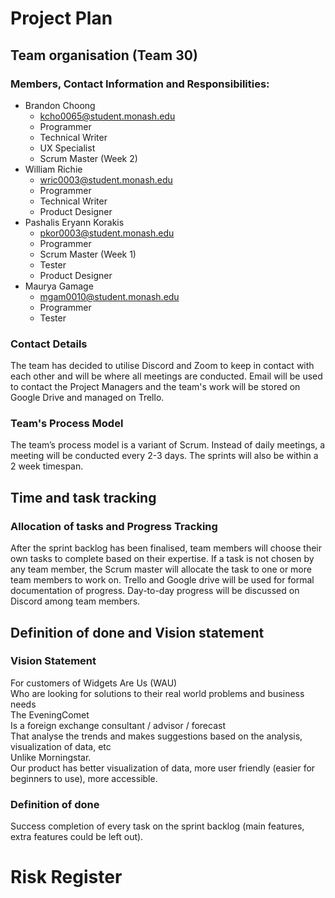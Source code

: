 # Project Plan
## Team organisation (Team 30)
### Members, Contact Information and Responsibilities:
- Brandon Choong
    - kcho0065@student.monash.edu
    - Programmer
    - Technical Writer
    - UX Specialist
    - Scrum Master (Week 2)
- William Richie
    - wric0003@student.monash.edu
    - Programmer
    - Technical Writer
    - Product Designer
- Pashalis Eryann Korakis
    - pkor0003@student.monash.edu
    - Programmer
    - Scrum Master (Week 1)
    - Tester
    - Product Designer
- Maurya Gamage
    - mgam0010@student.monash.edu
    - Programmer
    - Tester

### Contact Details
The team has decided to utilise Discord and Zoom to keep in contact with each other and will be where all meetings are conducted. Email will be used to contact the Project Managers and the team's work will be stored on Google Drive and managed on Trello.

### Team's Process Model
The team’s process model is a variant of Scrum. Instead of daily meetings, a meeting will be conducted every 2-3 days. The sprints will also be within a 2 week timespan. 

## Time and task tracking
### Allocation of tasks and Progress Tracking
After the sprint backlog has been finalised, team members will choose their own tasks to complete based on their expertise. If a task is not chosen by any team member, the Scrum master will allocate the task to one or more team members to work on. Trello and Google drive will be used for formal documentation of progress. Day-to-day progress will be discussed on Discord among team members.

## Definition of done and Vision statement
### Vision Statement
For customers of Widgets Are Us (WAU)  
Who are looking for solutions to their real world problems and business needs  
The EveningComet  
Is a foreign exchange consultant / advisor / forecast  
That analyse the trends and makes suggestions based on the analysis, visualization of data, etc  
Unlike Morningstar.  
Our product has better visualization of data, more user friendly (easier for beginners to use), more accessible.

### Definition of done
Success completion of every task on the sprint backlog (main features, extra features could be left out).

# Risk Register

